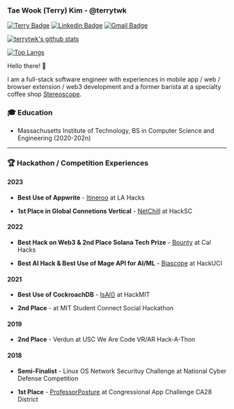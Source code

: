### Tae Wook (Terry) Kim - @terrytwk

[![Terry Badge](https://img.shields.io/badge/-Website-green?style=flat-square&logo=google&logoColor=white&link=https://terrytwk.github.io/)](https://terrytwk.github.io/)
[![Linkedin Badge](https://img.shields.io/badge/-LinkedIn-blue?style=flat-square&logo=Linkedin&logoColor=white&link=https://www.linkedin.com/in/tae-wook-terry-kim-5824861b5/)](https://www.linkedin.com/in/tae-wook-terry-kim-5824861b5/)
[![Gmail Badge](https://img.shields.io/badge/-Gmail-d14836?style=flat-square&logo=Gmail&logoColor=white&link=mailto:terrykim950@gmail.com)](mailto:terrykim950@gmail.com)

[![terrytwk's github stats](https://github-readme-stats.vercel.app/api?username=terrytwk&show_icons=true&hide=contribs,issues)](https://github.com/terrytwk)

[![Top Langs](https://github-readme-stats.vercel.app/api/top-langs/?username=terrytwk&layout=compact)](https://github.com/terrytwk)

Hello there! 👋

I am a full-stack software engineer with experiences in mobile app / web / browser extension / web3 development and a former barista at a specialty coffee shop [Stereoscope](https://www.stereoscopecoffee.com/). 

### 🎓 Education

- Massachusetts Institute of Technology, BS in Computer Science and Engineering (2020-202n)

---

### 🏆 Hackathon / Competition Experiences

#### 2023

- **Best Use of Appwrite** - [Itineroo](https://devpost.com/software/shravel) at LA Hacks

- **1st Place in Global Connetions Vertical** - [NetChill](https://devpost.com/software/netchill?ref_content=my-projects-tab&ref_feature=my_projects) at HackSC

#### 2022

- **Best Hack on Web3 & 2nd Place Solana Tech Prize** - [Bounty](https://devpost.com/software/bounty-8o3idu) at Cal Hacks
  
- **Best AI Hack & Best Use of Mage API for AI/ML** - [Biascope](https://devpost.com/software/biascope) at HackUCI

#### 2021

- **Best Use of CockroachDB** - [IsAI()](https://github.com/terrytwk/isAI) at HackMIT 

- **2nd Place** - at MIT Student Connect Social Hackathon

#### 2019

- **2nd Place** - Verdun at USC We Are Code VR/AR Hack-A-Thon

#### 2018

- **Semi-Finalist** - Linux OS Network Securituy Challenge at National Cyber Defense Competition

- **1st Place** - [ProfessorPosture](https://www.congressionalappchallenge.us/2018-winners/#California) at Congressional App Challenge CA28 District
